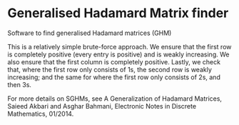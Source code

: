 Generalised Hadamard Matrix finder
===========

Software to find generalised Hadamard matrices (GHM)

This is a relatively simple brute-force approach. We ensure that the first row
is completely positive (every entry is positive) and is weakly increasing. We
also ensure that the first column is completely positive. Lastly, we check
that, where the first row only consists of 1s, the second row is weakly
increasing; and the same for where the first row only consists of 2s, and then
3s.


For more details on SGHMs, see A Generalization of Hadamard Matrices, Saieed Akbari and Asghar Bahmani, Electronic Notes in Discrete Mathematics, 01/2014.
